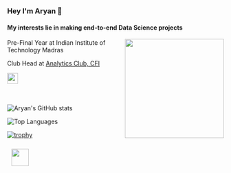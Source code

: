 ### Hey I'm Aryan 👋
#### My interests lie in making end-to-end Data Science projects

<img align='right' src="https://media.tenor.com/images/bb06bbd5166b5617785ea6f1876aa62c/tenor.gif" width="230">

Pre-Final Year at Indian Institute of Technology Madras

Club Head at [Analytics Club, CFI](https://github.com/analytics-club-iitm)
<div>
    <a href="https://github.com/aryanpandey">
        <img height="25" src="https://img.shields.io/github/followers/aryanpandey?label=follow&style=social">
    </a>
</div><br><br>

![Aryan's GitHub stats](https://github-readme-stats.vercel.app/api?username=aryanpandey&show_icons=true&theme=dark)

![Top Languages](https://github-readme-stats.vercel.app/api/top-langs/?username=aryanpandey)

[![trophy](https://github-profile-trophy.vercel.app/?username=aryanpandey)](https://github.com/ryo-ma/github-profile-trophy)

<div class="row">
    <div class="column>
        <a href="https://randos.online/u/aryanpandey/next">
        <img align="left" style="display:block;margin:10px 10px 10px 10px;" height="40" src="https://randos.online/u/aryanpandey?theme=blue">
        </a>
    </div>
</div>
                                                                                                                                                                                                                                                                
<!--
**aryanpandey/aryanpandey** is a ✨ _special_ ✨ repository because its `README.md` (this file) appears on your GitHub profile.

Here are some ideas to get you started:

- 🔭 I’m currently working on ...
- 🌱 I’m currently learning ...
- 👯 I’m looking to collaborate on ...
- 🤔 I’m looking for help with ...
- 💬 Ask me about ...
- 📫 How to reach me: ...
- 😄 Pronouns: ...
- ⚡ Fun fact: ...
-->

